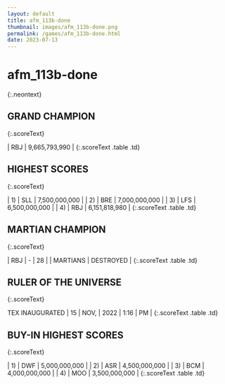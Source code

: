 ```yaml
---
layout: default
title: afm_113b-done
thumbnail: images/afm_113b-done.png
permalink: /games/afm_113b-done.html
date: 2023-07-13
---
```


# afm_113b-done 
{:.neontext}

## GRAND CHAMPION
{:.scoreText}

| RBJ | 9,665,793,990 | 
{:.scoreText .table .td}

## HIGHEST SCORES
{:.scoreText}

| 1) | SLL | 7,500,000,000 | 
| 2) | BRE | 7,000,000,000 | 
| 3) | LFS | 6,500,000,000 | 
| 4) | RBJ | 6,151,818,980 | 
{:.scoreText .table .td}

## MARTIAN CHAMPION
{:.scoreText}

| RBJ | - | 28 | 
| MARTIANS | DESTROYED | 
{:.scoreText .table .td}

## RULER OF THE UNIVERSE
{:.scoreText}

TEX
INAUGURATED
| 15 | NOV, | 2022 | 1:16 | PM | 
{:.scoreText .table .td}

## BUY-IN HIGHEST SCORES
{:.scoreText}

| 1) | DWF | 5,000,000,000 | 
| 2) | ASR | 4,500,000,000 | 
| 3) | BCM | 4,000,000,000 | 
| 4) | MOO | 3,500,000,000 | 
{:.scoreText .table .td}
